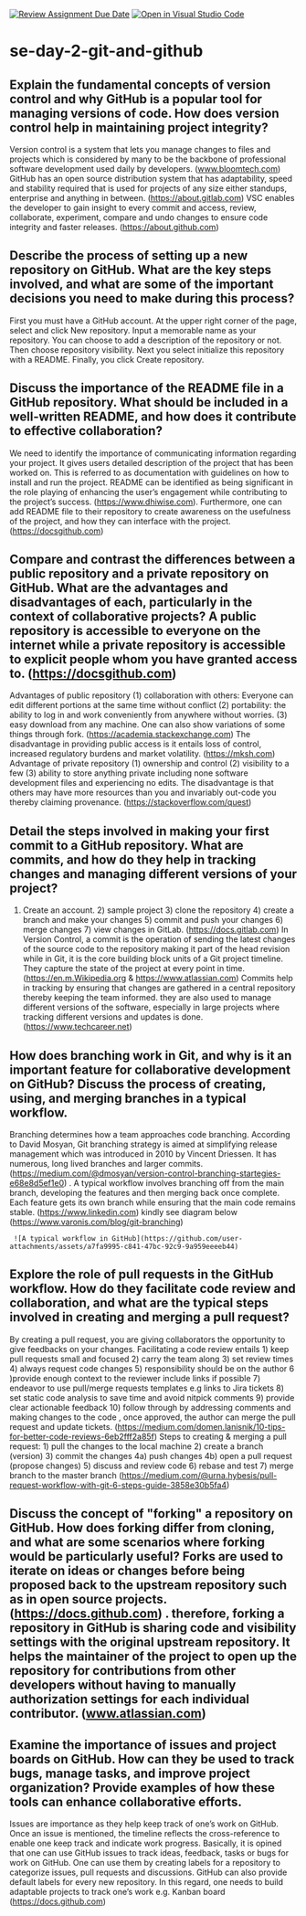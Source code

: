 [![Review Assignment Due Date](https://classroom.github.com/assets/deadline-readme-button-22041afd0340ce965d47ae6ef1cefeee28c7c493a6346c4f15d667ab976d596c.svg)](https://classroom.github.com/a/8wgCKhpZ)
[![Open in Visual Studio Code](https://classroom.github.com/assets/open-in-vscode-2e0aaae1b6195c2367325f4f02e2d04e9abb55f0b24a779b69b11b9e10269abc.svg)](https://classroom.github.com/online_ide?assignment_repo_id=15591366&assignment_repo_type=AssignmentRepo)
# se-day-2-git-and-github
## Explain the fundamental concepts of version control and why GitHub is a popular tool for managing versions of code. How does version control help in maintaining project integrity? 
Version control is a system that lets you manage changes to files and projects which is considered by many to be the backbone of professional software development used daily by developers. (www.bloomtech.com)  GitHub has an open source distribution system that has adaptability, speed and stability required that is used for projects of any size either standups, enterprise and anything in between. (https://about.gitlab.com) VSC enables the developer to gain insight to every commit and access, review, collaborate, experiment, compare and undo changes to ensure code integrity and faster releases. (https://about.github.com)

## Describe the process of setting up a new repository on GitHub. What are the key steps involved, and what are some of the important decisions you need to make during this process? 
First you must have a GitHub account. At the upper right corner of the page, select and click New repository. Input a memorable name as your repository. You can choose to add a description of the repository or not. Then choose repository visibility. Next you select initialize this repository with a README. Finally, you click Create repository. 

## Discuss the importance of the README file in a GitHub repository. What should be included in a well-written README, and how does it contribute to effective collaboration? 
We need to identify the importance of communicating information regarding your project. It gives users detailed description of the project that has been worked on. This is referred to as documentation with guidelines on how to install and run the project. README can be identified as being significant in the role playing of enhancing the user’s engagement while contributing to the project’s success. (https://www.dhiwise.com). Furthermore, one can add README file to their repository to create awareness on the usefulness of the project, and how they can interface with the project. (https://docsgithub.com) 

## Compare and contrast the differences between a public repository and a private repository on GitHub. What are the advantages and disadvantages of each, particularly in the context of collaborative projects? A public repository is accessible to everyone on the internet while a private repository is accessible to explicit people whom you have granted access to. (https://docsgithub.com) 
Advantages of public repository (1) collaboration with others: Everyone can edit different portions at the same time without conflict (2) portability: the ability to log in and work conveniently from anywhere without worries. (3) easy download from any machine. One can also show variations of some things through fork. (https://academia.stackexchange.com) The disadvantage in providing public access is it entails loss of control, increased regulatory burdens and market volatility. (https://mksh.com) 
Advantage of private repository (1) ownership and control (2) visibility to a few (3) ability to store anything private including none software development files and experiencing no edits. The disadvantage is that others may have more resources than you and invariably out-code you thereby claiming provenance.  (https://stackoverflow.com/quest) 

## Detail the steps involved in making your first commit to a GitHub repository. What are commits, and how do they help in tracking changes and managing different versions of your project?
1)	Create an account. 2) sample project 3) clone the repository 4) create a branch and make your changes 5) commit and push your changes 6) merge changes 7) view changes in GitLab. (https://docs.gitlab.com) 
In Version Control, a commit is the operation of sending the latest changes of the source code to the repository making it part of the head revision while in Git, it is the core building block units of a Git project timeline. They capture the state of the project at every point in time. (https://en.m.Wikipedia.org  & https://www.atlassian.com) 
Commits help in tracking by ensuring that changes are gathered in a central repository thereby keeping the team informed. they are also used to manage different versions of the software, especially in large projects where tracking different versions and updates is done. (https://www.techcareer.net) 

## How does branching work in Git, and why is it an important feature for collaborative development on GitHub? Discuss the process of creating, using, and merging branches in a typical workflow. 
Branching determines how a team approaches code branching. According to David Mosyan, Git branching strategy is aimed at simplifying release management which was introduced in 2010 by Vincent Driessen. It has numerous, long lived branches and larger commits. (https://medium.com/@dmosyan/version-control-branching-startegies-e68e8d5ef1e0) . 
A typical workflow involves branching off from the main branch, developing the features and then merging back once complete. Each feature gets its own branch while ensuring that the main code remains stable. (https://www.linkedin.com) kindly see diagram below (https://www.varonis.com/blog/git-branching) 

     ![A typical workflow in GitHub](https://github.com/user-attachments/assets/a7fa9995-c841-47bc-92c9-9a959eeeeb44)

                                                                                 





	
                                                                


## Explore the role of pull requests in the GitHub workflow. How do they facilitate code review and collaboration, and what are the typical steps involved in creating and merging a pull request?
By creating a pull request, you are giving collaborators the opportunity to give feedbacks on your changes. Facilitating a code review entails 1) keep pull requests small and focused 2) carry the team along 3) set review times 4) always request code changes 5) responsibility should be on the author 6 )provide enough context to the reviewer include links if possible 7) endeavor to use pull/merge requests templates e.g links to Jira tickets 8) set static code analysis to save time and avoid nitpick comments 9) provide clear actionable feedback 10) follow through by addressing comments and making changes to the code , once approved, the author can merge the pull request and update tickets. (https://medium.com/domen.lanisnik/10-tips-for-better-code-reviews-6eb2fff2a85f) 
Steps to creating & merging a pull request:  1) pull the changes to the local machine 2) create a branch (version) 3) commit the changes 4a) push changes 4b) open a pull request (propose changes) 5) discuss and review code 6) rebase and test 7) merge branch to the master branch (https://medium.com/@urna.hybesis/pull-request-workflow-with-git-6-steps-guide-3858e30b5fa4) 

## Discuss the concept of "forking" a repository on GitHub. How does forking differ from cloning, and what are some scenarios where forking would be particularly useful? Forks are used to iterate on ideas or changes before being proposed back to the upstream repository such as in open source projects. (https://docs.github.com) . therefore, forking a repository in GitHub is sharing code and visibility settings with the original upstream repository. It helps the maintainer of the project to open up the repository for contributions from other developers without having to manually authorization settings for each individual contributor. (www.atlassian.com) 

## Examine the importance of issues and project boards on GitHub. How can they be used to track bugs, manage tasks, and improve project organization? Provide examples of how these tools can enhance collaborative efforts.
 Issues are importance as they help keep track of one’s work on GitHub. Once an issue is mentioned, the timeline reflects the cross-reference to enable one keep track and indicate work progress. Basically, it is opined that one can use GitHub issues to track ideas, feedback, tasks or bugs for work on GitHub. One can use them by creating labels for a repository to categorize issues, pull requests and discussions. GitHub can also provide default labels for every new repository. In this regard, one needs to build adaptable projects to track one’s work e.g. Kanban board (https://docs.github.com) 
